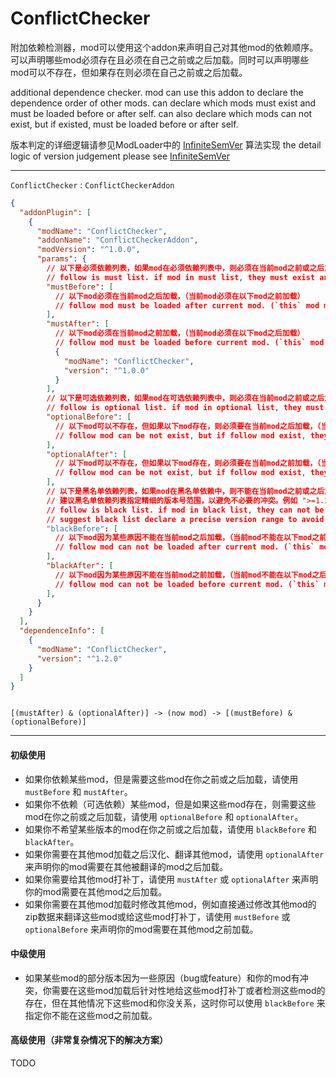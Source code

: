 # ConflictChecker

附加依赖检测器，mod可以使用这个addon来声明自己对其他mod的依赖顺序。  
可以声明哪些mod必须存在且必须在自己之前或之后加载。同时可以声明哪些mod可以不存在，但如果存在则必须在自己之前或之后加载。

additional dependence checker. mod can use this addon to declare the dependence order of other mods.
can declare which mods must exist and must be loaded before or after self.
can also declare which mods can not exist, but if existed, must be loaded before or after self.

版本判定的详细逻辑请参见ModLoader中的 [InfiniteSemVer](https://github.com/Lyoko-Jeremie/sugarcube-2-ModLoader/blob/master/src/BeforeSC2/SemVer/InfiniteSemVer.ts) 算法实现
the detail logic of version judgement please see [InfiniteSemVer](https://github.com/Lyoko-Jeremie/sugarcube-2-ModLoader/blob/master/src/BeforeSC2/SemVer/InfiniteSemVer.ts)


---

`ConflictChecker` : `ConflictCheckerAddon`

```json lines
{
  "addonPlugin": [
    {
      "modName": "ConflictChecker",
      "addonName": "ConflictCheckerAddon",
      "modVersion": "^1.0.0",
      "params": {
        // 以下是必须依赖列表，如果mod在必须依赖列表中，则必须在当前mod之前或之后加载
        // follow is must list. if mod in must list, they must exist and be loaded before or after current mod.
        "mustBefore": [
          // 以下mod必须在当前mod之后加载，（当前mod必须在以下mod之前加载）
          // follow mod must be loaded after current mod. (`this` mod must load before follow mods)
        ],
        "mustAfter": [
          // 以下mod必须在当前mod之前加载，（当前mod必须在以下mod之后加载）
          // follow mod must be loaded before current mod. (`this` mod must load after follow mods)
          {
            "modName": "ConflictChecker",
            "version": "^1.0.0"
          }
        ],
        // 以下是可选依赖列表，如果mod在可选依赖列表中，则必须在当前mod之前或之后加载
        // follow is optional list. if mod in optional list, they must be loaded before or after current mod if they exist.
        "optionalBefore": [
          // 以下mod可以不存在，但如果以下mod存在，则必须要在当前mod之后加载，（当前mod必须在以下mod之前加载）
          // follow mod can be not exist, but if follow mod exist, they must be loaded after current mod. (`this` mod must load before follow mod)
        ],
        "optionalAfter": [
          // 以下mod可以不存在，但如果以下mod存在，则必须要在当前mod之前加载，（当前mod必须在以下mod之后加载）
          // follow mod can be not exist, but if follow mod exist, they must be loaded before current mod. (`this` mod must load after follow mod)
        ],
        // 以下是黑名单依赖列表，如果mod在黑名单依赖中，则不能在当前mod之前或之后加载
        // 建议黑名单依赖列表指定精细的版本号范围，以避免不必要的冲突。例如 ">=1.2.3 && <1.3.0"
        // follow is black list. if mod in black list, they can not be loaded before or after current mod.
        // suggest black list declare a precise version range to avoid unnecessary conflict. for example: ">=1.2.3 && <1.3.0"
        "blackBefore": [
          // 以下mod因为某些原因不能在当前mod之后加载，（当前mod不能在以下mod之前加载）
          // follow mod can not be loaded after current mod. (`this` mod can not load before follow mod)
        ],
        "blackAfter": [
          // 以下mod因为某些原因不能在当前mod之前加载，（当前mod不能在以下mod之后加载）
          // follow mod can not be loaded before current mod. (`this` mod can not load after follow mod)
        ],
      }
    }
  ],
  "dependenceInfo": [
    {
      "modName": "ConflictChecker",
      "version": "^1.2.0"
    }
  ]
}
```



```

[(mustAfter) & (optionalAfter)] -> (now mod) -> [(mustBefore) & (optionalBefore)]

```

---

#### 初级使用
* 如果你依赖某些mod，但是需要这些mod在你之前或之后加载，请使用 `mustBefore` 和 `mustAfter`。
* 如果你不依赖（可选依赖）某些mod，但是如果这些mod存在，则需要这些mod在你之前或之后加载，请使用 `optionalBefore` 和 `optionalAfter`。
* 如果你不希望某些版本的mod在你之前或之后加载，请使用 `blackBefore` 和 `blackAfter`。
* 如果你需要在其他mod加载之后汉化、翻译其他mod，请使用 `optionalAfter` 来声明你的mod需要在其他被翻译的mod之后加载。
* 如果你需要给其他mod打补丁，请使用 `mustAfter` 或 `optionalAfter` 来声明你的mod需要在其他mod之后加载。
* 如果你需要在其他mod加载时修改其他mod，例如直接通过修改其他mod的zip数据来翻译这些mod或给这些mod打补丁，请使用 `mustBefore` 或 `optionalBefore` 来声明你的mod需要在其他mod之前加载。

#### 中级使用
* 如果某些mod的部分版本因为一些原因（bug或feature）和你的mod有冲突，你需要在这些mod加载后针对性地给这些mod打补丁或者检测这些mod的存在，但在其他情况下这些mod和你没关系，这时你可以使用 `blackBefore` 来指定你不能在这些mod之前加载。


#### 高级使用（非常复杂情况下的解决方案）
TODO
